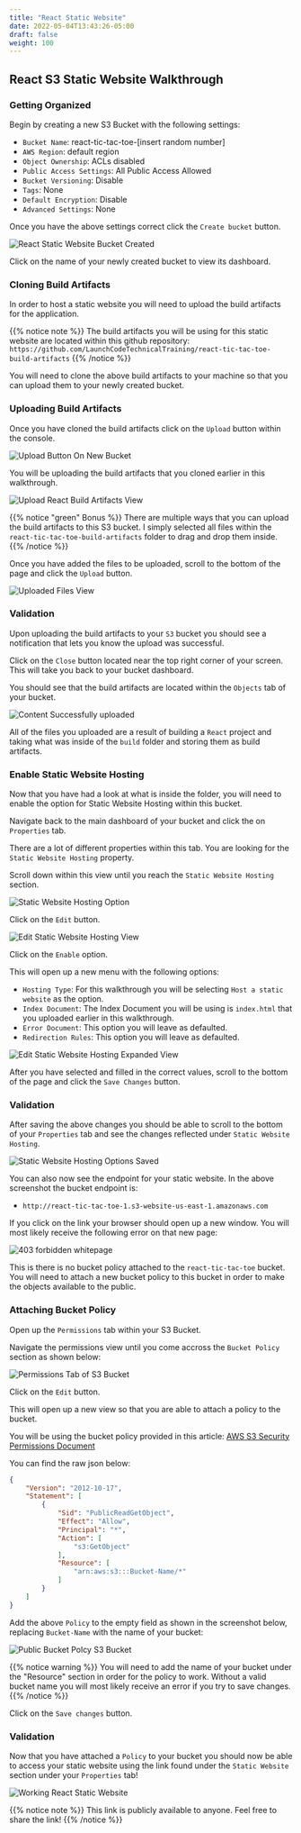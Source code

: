 ```yaml
---
title: "React Static Website"
date: 2022-05-04T13:43:26-05:00
draft: false
weight: 100
---
```


## React S3 Static Website Walkthrough

### Getting Organized

Begin by creating a new S3 Bucket with the following settings:
- `Bucket Name`: react-tic-tac-toe-[insert random number]
- `AWS Region`: default region
- `Object Ownership`: ACLs disabled
- `Public Access Settings`: All Public Access Allowed
- `Bucket Versioning`: Disable
- `Tags`: None
- `Default Encryption`: Disable
- `Advanced Settings`: None

Once you have the above settings correct click the `Create bucket` button.

![React Static Website Bucket Created](pictures/react-tic-tac-toe-1.png?classes=border)

Click on the name of your newly created bucket to view its dashboard.

### Cloning Build Artifacts

In order to host a static website you will need to upload the build artifacts for the application.

{{% notice note %}}
The build artifacts you will be using for this static website are located within this github repository: `https://github.com/LaunchCodeTechnicalTraining/react-tic-tac-toe-build-artifacts`
{{% /notice %}}

You will need to clone the above build artifacts to your machine so that you can upload them to your newly created bucket.


### Uploading Build Artifacts

Once you have cloned the build artifacts click on the `Upload` button within the console.

![Upload Button On New Bucket](pictures/react-tic-tac-toe-dashboard.png?classes=border)

You will be uploading the build artifacts that you cloned earlier in this walkthrough.

![Upload React Build Artifacts View](pictures/upload-build-artifacts.png?classes=border)

{{% notice "green" Bonus %}}
There are multiple ways that you can upload the build artifacts to this S3 bucket. I simply selected all files within the `react-tic-tac-toe-build-artifacts` folder to drag and drop them inside.
{{% /notice %}}

Once you have added the files to be uploaded, scroll to the bottom of the page and click the `Upload` button.

![Uploaded Files View](pictures/uploaded-files-view.png?classes=border)

### Validation

Upon uploading the build artifacts to your `S3` bucket you should see a notification that lets you know the upload was successful.

Click on the `Close` button located near the top right corner of your screen. This will take you back to your bucket dashboard.

You should see that the build artifacts are located within the `Objects` tab of your bucket.

![Content Successfully uploaded](pictures/react-bucket-with-content.png?classes=border)

All of the files you uploaded are a result of building a `React` project and taking what was inside of the `build` folder and storing them as build artifacts.

### Enable Static Website Hosting

Now that you have had a look at what is inside the folder, you will need to enable the option for Static Website Hosting within this bucket.

Navigate back to the main dashboard of your bucket and click the on `Properties` tab.

There are a lot of different properties within this tab. You are looking for the `Static Website Hosting` property.

Scroll down within this view until you reach the `Static Website Hosting` section.

![Static Website Hosting Option](pictures/static-website-hosting.png?classes=border)

Click on the `Edit` button.

![Edit Static Website Hosting View](pictures/edit-static-website-hosting.png?classes=border)

Click on the `Enable` option.

This will open up a new menu with the following options:

- `Hosting Type`: For this walkthrough you will be selecting `Host a static website` as the option.
- `Index Document`: The Index Document you will be using is `index.html` that you uploaded earlier in this walkthrough.
- `Error Document`: This option you will leave as defaulted.
- `Redirection Rules`: This option you will leave as defaulted.

![Edit Static Website Hosting Expanded View](pictures/edit-static-website-expanded.png?classes=border)

After you have selected and filled in the correct values, scroll to the bottom of the page and click the `Save Changes` button.

### Validation

After saving the above changes you should be able to scroll to the bottom of your `Properties` tab and see the changes reflected under `Static Website Hosting`.

![Static Website Hosting Options Saved](pictures/static-website-hosting-validation.png?classes=border)

You can also now see the endpoint for your static website. In the above screenshot the bucket endpoint is:
- `http://react-tic-tac-toe-1.s3-website-us-east-1.amazonaws.com`

If you click on the link your browser should open up a new window. You will most likely receive the following error on that new page:

![403 forbidden whitepage](pictures/403-forbidden-whitepage.png?classes=border)

This is there is no bucket policy attached to the `react-tic-tac-toe` bucket. You will need to attach a new bucket policy to this bucket in order to make the objects available to the public.

### Attaching Bucket Policy

Open up the `Permissions` tab within your S3 Bucket.

Navigate the permissions view until you come accross the `Bucket Policy` section as shown below:

![Permissions Tab of S3 Bucket](pictures/permissions-tab.png?classes=border)

Click on the `Edit` button.

This will open up a new view so that you are able to attach a policy to the bucket.

You will be using the bucket policy provided in this article: [AWS S3 Security Permissions Document](https://docs.aws.amazon.com/AmazonS3/latest/userguide/WebsiteAccessPermissionsReqd.html)

You can find the raw json below:

```json
{
    "Version": "2012-10-17",
    "Statement": [
        {
            "Sid": "PublicReadGetObject",
            "Effect": "Allow",
            "Principal": "*",
            "Action": [
                "s3:GetObject"
            ],
            "Resource": [
                "arn:aws:s3:::Bucket-Name/*"
            ]
        }
    ]
}
```

Add the above `Policy` to the empty field as shown in the screenshot below, replacing `Bucket-Name` with the name of your bucket:

![Public Bucket Polcy S3 Bucket](pictures/attach-bucket-policy.png?classes=border)

{{% notice warning %}}
You will need to add the name of your bucket under the "Resource" section in order for the policy to work. Without a valid bucket name you will most likely receive an error if you try to save changes.
{{% /notice %}}

Click on the `Save changes` button.

### Validation

Now that you have attached a `Policy` to your bucket you should now be able to access your static website using the link found under the `Static Website` section under your `Properties` tab!

![Working React Static Website](pictures/react-static-website-view.png?classes=border)

{{% notice note %}}
This link is publicly available to anyone. Feel free to share the link!
{{% /notice %}}
